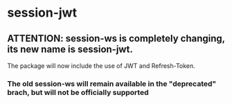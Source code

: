 # session-jwt

## ATTENTION: session-ws is completely changing, its new name is session-jwt.
The package will now include the use of JWT and Refresh-Token.

### The old session-ws will remain available in the "deprecated" brach, but will not be officially supported
